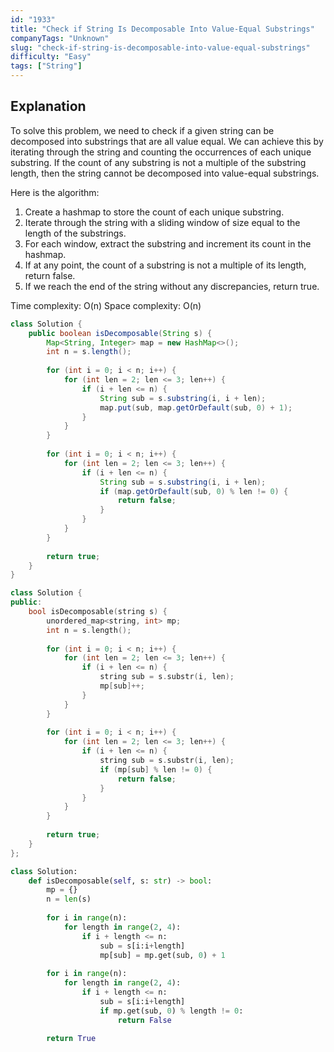 ```yaml
---
id: "1933"
title: "Check if String Is Decomposable Into Value-Equal Substrings"
companyTags: "Unknown"
slug: "check-if-string-is-decomposable-into-value-equal-substrings"
difficulty: "Easy"
tags: ["String"]
---
```


## Explanation

To solve this problem, we need to check if a given string can be decomposed into substrings that are all value equal. We can achieve this by iterating through the string and counting the occurrences of each unique substring. If the count of any substring is not a multiple of the substring length, then the string cannot be decomposed into value-equal substrings.

Here is the algorithm:
1. Create a hashmap to store the count of each unique substring.
2. Iterate through the string with a sliding window of size equal to the length of the substrings.
3. For each window, extract the substring and increment its count in the hashmap.
4. If at any point, the count of a substring is not a multiple of its length, return false.
5. If we reach the end of the string without any discrepancies, return true.

Time complexity: O(n)
Space complexity: O(n)
```java
class Solution {
    public boolean isDecomposable(String s) {
        Map<String, Integer> map = new HashMap<>();
        int n = s.length();
        
        for (int i = 0; i < n; i++) {
            for (int len = 2; len <= 3; len++) {
                if (i + len <= n) {
                    String sub = s.substring(i, i + len);
                    map.put(sub, map.getOrDefault(sub, 0) + 1);
                }
            }
        }
        
        for (int i = 0; i < n; i++) {
            for (int len = 2; len <= 3; len++) {
                if (i + len <= n) {
                    String sub = s.substring(i, i + len);
                    if (map.getOrDefault(sub, 0) % len != 0) {
                        return false;
                    }
                }
            }
        }
        
        return true;
    }
}
```

```cpp
class Solution {
public:
    bool isDecomposable(string s) {
        unordered_map<string, int> mp;
        int n = s.length();
        
        for (int i = 0; i < n; i++) {
            for (int len = 2; len <= 3; len++) {
                if (i + len <= n) {
                    string sub = s.substr(i, len);
                    mp[sub]++;
                }
            }
        }
        
        for (int i = 0; i < n; i++) {
            for (int len = 2; len <= 3; len++) {
                if (i + len <= n) {
                    string sub = s.substr(i, len);
                    if (mp[sub] % len != 0) {
                        return false;
                    }
                }
            }
        }
        
        return true;
    }
};
```

```python
class Solution:
    def isDecomposable(self, s: str) -> bool:
        mp = {}
        n = len(s)
        
        for i in range(n):
            for length in range(2, 4):
                if i + length <= n:
                    sub = s[i:i+length]
                    mp[sub] = mp.get(sub, 0) + 1
        
        for i in range(n):
            for length in range(2, 4):
                if i + length <= n:
                    sub = s[i:i+length]
                    if mp.get(sub, 0) % length != 0:
                        return False
        
        return True
```